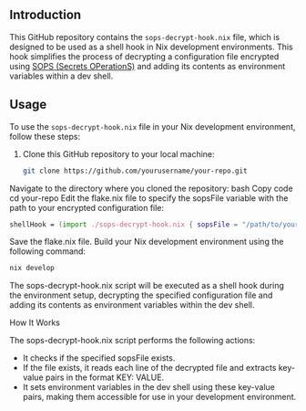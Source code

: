 ## Introduction

This GitHub repository contains the `sops-decrypt-hook.nix` file, which is designed to be used as a shell hook in Nix development environments. This hook simplifies the process of decrypting a configuration file encrypted using [SOPS (Secrets OPerationS)](https://github.com/mozilla/sops) and adding its contents as environment variables within a dev shell.

## Usage

To use the `sops-decrypt-hook.nix` file in your Nix development environment, follow these steps:

1. Clone this GitHub repository to your local machine:

   ```bash
   git clone https://github.com/yourusername/your-repo.git
   ```
Navigate to the directory where you cloned the repository:
bash
Copy code
cd your-repo
Edit the flake.nix file to specify the sopsFile variable with the path to your encrypted configuration file:
```nix
shellHook = (import ./sops-decrypt-hook.nix { sopsFile = "/path/to/your/config.sops.yaml"; }).shellHook;
```
Save the flake.nix file.
Build your Nix development environment using the following command:
```bash
nix develop
```
The sops-decrypt-hook.nix script will be executed as a shell hook during the environment setup, decrypting the specified configuration file and adding its contents as environment variables within the dev shell.

How It Works

The sops-decrypt-hook.nix script performs the following actions:

- It checks if the specified sopsFile exists.
- If the file exists, it reads each line of the decrypted file and extracts key-value pairs in the format KEY: VALUE.
- It sets environment variables in the dev shell using these key-value pairs, making them accessible for use in your development environment.
